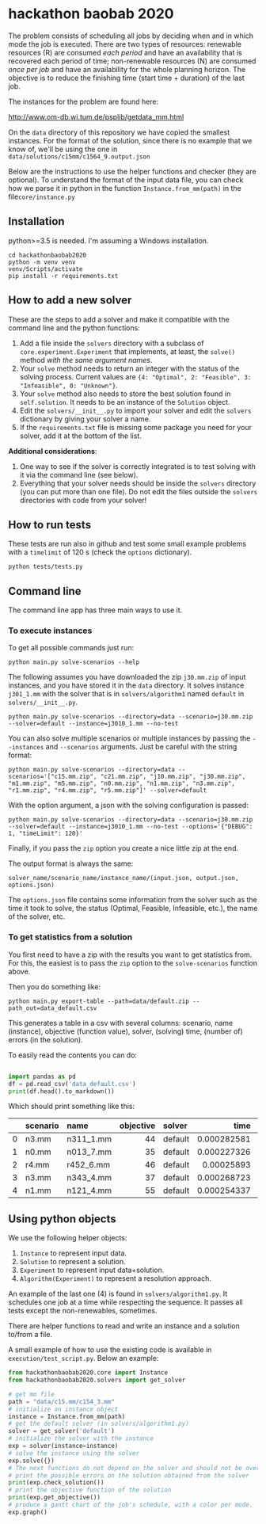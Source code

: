 # hackathon baobab 2020

The problem consists of scheduling all jobs by deciding when and in which mode the job is executed.
There are two types of resources: renewable resources (R) are consumed *each period* and have an availability that is recovered each period of time; non-renewable resources (N) are consumed *once per job* and have an availability for the whole planning horizon.
The objective is to reduce the finishing time (start time + duration) of the last job.

The instances for the problem are found here:

http://www.om-db.wi.tum.de/psplib/getdata_mm.html

On the `data` directory of this repository we have copied the smallest instances.
For the format of the solution, since there is no example that we know of, we'll be using the one in `data/solutions/c15mm/c1564_9.output.json`

Below are the instructions to use the helper functions and checker (they are optional).
To understand the format of the input data file, you can check how we parse it in python in the function `Instance.from_mm(path)` in the file`core/instance.py`

## Installation

python>=3.5 is needed. I'm assuming a Windows installation.

```
cd hackathonbaobab2020
python -m venv venv
venv/Scripts/activate
pip install -r requirements.txt
```

## How to add a new solver

These are the steps to add a solver and make it compatible with the command line and the python functions:

1. Add a file inside the `solvers` directory with a subclass of `core.experiment.Experiment` that implements, at least, the `solve()` method *with the same argument names*.
1. Your `solve` method needs to return an integer with the status of the solving process. Current values are `{4: "Optimal", 2: "Feasible", 3: "Infeasible", 0: "Unknown"}`.
1. Your `solve` method also needs to store the best solution found in `self.solution`. It needs to be an instance of the `Solution` object.
1. Edit the `solvers/__init__.py` to import your solver and edit the `solvers` dictionary by giving your solver a name.
1. If the `requirements.txt` file is missing some package you need for your solver, add it at the bottom of the list.

**Additional considerations**:

1. One way to see if the solver is correctly integrated is to test solving with it via the command line (see below).
2. Everything that your solver needs should be inside the `solvers` directory (you can put more than one file). Do not edit the files outside the `solvers` directories with code from your solver!

## How to run tests

These tests are run also in github and test some small example problems with a `timelimit` of 120 s (check the `options` dictionary).
```
python tests/tests.py 
 ```

## Command line

The command line app has three main ways to use it.

### To execute instances

To get all possible commands just run:

    python main.py solve-scenarios --help

The following assumes you have downloaded the zip `j30.mm.zip` of input instances, and you have stored it in the `data` directory. It solves instance `j301_1.mm` with the solver that is in `solvers/algorithm1` named `default` in `solvers/__init__.py`.
    
    python main.py solve-scenarios --directory=data --scenario=j30.mm.zip --solver=default --instance=j3010_1.mm --no-test

You can also solve multiple scenarios or multiple instances by passing the `--instances` and `--scenarios` arguments. Just be careful with the string format:

    python main.py solve-scenarios --directory=data --scenarios='["c15.mm.zip", "c21.mm.zip", "j10.mm.zip", "j30.mm.zip", "m1.mm.zip", "m5.mm.zip", "n0.mm.zip", "n1.mm.zip", "n3.mm.zip", "r1.mm.zip", "r4.mm.zip", "r5.mm.zip"]' --solver=default

With the option argument, a json with the solving configuration is passed:

    python main.py solve-scenarios --directory=data --scenario=j30.mm.zip --solver=default --instance=j3010_1.mm --no-test --options='{"DEBUG": 1, "timeLimit": 120}'

Finally, if you pass the `zip` option you create a nice little zip at the end.

The output format is always the same:

    solver_name/scenario_name/instance_name/(input.json, output.json, options.json)

The `options.json` file contains some information from the solver such as the time it took to solve, the status (Optimal, Feasible, Infeasible, etc.), the name of the solver, etc.

### To get statistics from a solution

You first need to have a zip with the results you want to get statistics from. For this, the easiest is to pass the `zip` option to the `solve-scenarios` function above.

Then you do something like:

    python main.py export-table --path=data/default.zip --path_out=data_default.csv

This generates a table in a csv with several columns: scenario, name (instance), objective (function value), solver, (solving) time, (number of) errors (in the solution).

To easily read the contents you can do:

```python

import pandas as pd
df = pd.read_csv('data_default.csv')
print(df.head().to_markdown())

```

Which should print something like this:

|    | scenario   | name      |   objective | solver   |        time |   errors |
|---:|:-----------|:----------|------------:|:---------|------------:|---------:|
|  0 | n3.mm      | n311_1.mm |          44 | default  | 0.000282581 |        1 |
|  1 | n0.mm      | n013_7.mm |          35 | default  | 0.000227326 |        0 |
|  2 | r4.mm      | r452_6.mm |          46 | default  | 0.00025893  |        1 |
|  3 | n3.mm      | n343_4.mm |          37 | default  | 0.000268723 |        1 |
|  4 | n1.mm      | n121_4.mm |          55 | default  | 0.000254337 |        0 |


## Using python objects

We use the following helper objects:

1. `Instance` to represent input data.
2. `Solution` to represent a solution.
3. `Experiment` to represent input data+solution.
4. `Algorithm(Experiment)` to represent a resolution approach.

An example of the last one (4) is found in `solvers/algorithm1.py`. It schedules one job at a time while respecting the sequence. It passes all tests except the non-renewables, sometimes.

There are helper functions to read and write an instance and a solution to/from a file.

A small example of how to use the existing code is available in `execution/test_script.py`.
Below an example:

```python
from hackathonbaobab2020.core import Instance
from hackathonbaobab2020.solvers import get_solver

# get mm file
path = "data/c15.mm/c154_3.mm"
# initialize an instance object
instance = Instance.from_mm(path)
# get the default solver (in solvers/algorithm1.py)
solver = get_solver('default')
# initialize the solver with the instance
exp = solver(instance=instance)
# solve the instance using the solver
exp.solve({})
# The next functions do not depend on the solver and should not be overwritten:
# print the possible errors on the solution obtained from the solver
print(exp.check_solution())
# print the objective function of the solution
print(exp.get_objective())
# produce a gantt chart of the job's schedule, with a color per mode.
exp.graph()
```







